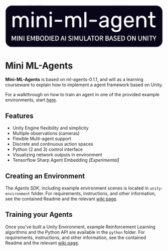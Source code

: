 <img src="images/mini-ml-agent1.png" align="middle" width="3000"/>

# Mini ML-Agents

**Mini-ML-Agents** is based on ml-agents-0.1.1, and will as a learning courseware to explain how to implement a agent framework based on Unity.

For a walkthrough on how to train an agent in one of the provided
example environments, start
[here](../../wiki/Getting-Started-with-Balance-Ball).

## Features
* Unity Engine flexibility and simplicity
* Multiple observations (cameras)
* Flexible Multi-agent support
* Discrete and continuous action spaces
* Python (2 and 3) control interface
* Visualizing network outputs in environment
* Tensorflow Sharp Agent Embedding _[Experimental]_

## Creating an Environment

The _Agents SDK_, including example environment scenes is located in
`unity-environment` folder. For requirements, instructions, and other
information, see the contained Readme and the relevant
[wiki page](../../wiki/Making-a-new-Unity-Environment).

## Training your Agents

Once you've built a Unity Environment, example Reinforcement Learning
algorithms and the Python API are available in the `python`
folder. For requirements, instructions, and other information, see the
contained Readme and the relevant
[wiki page](../../wiki/Unity-Agents---Python-API).
